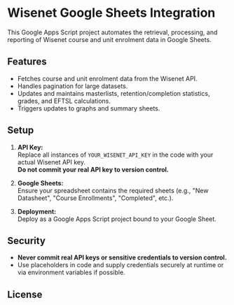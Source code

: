 # Wisenet Google Sheets Integration

This Google Apps Script project automates the retrieval, processing, and reporting of Wisenet course and unit enrolment data in Google Sheets.

## Features

- Fetches course and unit enrolment data from the Wisenet API.
- Handles pagination for large datasets.
- Updates and maintains masterlists, retention/completion statistics, grades, and EFTSL calculations.
- Triggers updates to graphs and summary sheets.

## Setup

1. **API Key:**  
   Replace all instances of `YOUR_WISENET_API_KEY` in the code with your actual Wisenet API key.  
   **Do not commit your real API key to version control.**

2. **Google Sheets:**  
   Ensure your spreadsheet contains the required sheets (e.g., "New Datasheet", "Course Enrollments", "Completed", etc.).

3. **Deployment:**  
   Deploy as a Google Apps Script project bound to your Google Sheet.

## Security

- **Never commit real API keys or sensitive credentials to version control.**
- Use placeholders in code and supply credentials securely at runtime or via environment variables if possible.

## License